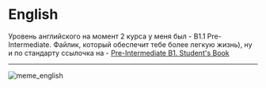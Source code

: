 # English

Уровень английского на момент 2 курса у меня был - B1.1 Pre-Intermediate. Файлик, который обеспечит тебе более легкую жизнь), ну и по стандарту ссылочка на - [Pre-Intermediate B1. Student's Book](https://drive.google.com/file/d/18VFyASs99yj9DW88a_WRTlQokyoN1Q_l/view?usp=sharing)

___



![meme_english](https://github.com/avolidaga/memes/blob/d1c5f4b38ec5a68d9076deb4457eda3d81aa38e3/learnEnglish.jpg)
